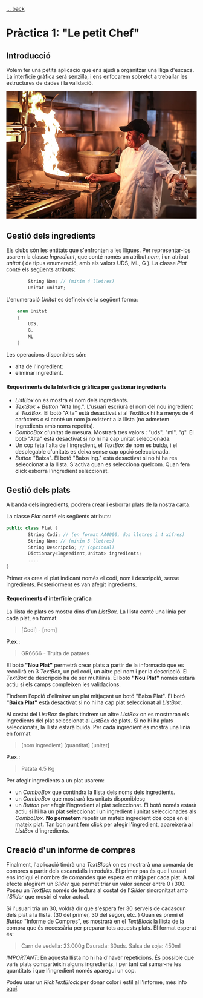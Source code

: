 [ ... back  ](../../README.md)

# Pràctica 1: "Le petit Chef"

## Introducció
Volem fer una petita aplicació que ens ajudi a organitzar una lliga d'escacs. La interficie gràfica serà senzilla, i ens enfocarem sobretot a treballar les estructures de dades i la validació.

![](xef.jpg)


## Gestió dels ingredients
Els clubs són les entitats que s'enfronten a les lligues.
Per representar-los usarem la classe *Ingredient*, que conté només un atribut *nom*, i un atribut *unitat* ( de tipus enumeració, amb els valors UDS, ML, G ).
La classe *Plat* conté els següents atributs:
```c#
        String Nom; // (mínim 4 lletres)
        Unitat unitat;
```
L'enumeració *Unitat* es defineix de la següent forma:

```c#
    enum Unitat
    {
        UDS,
        G,
        ML
    }
```

Les operacions disponibles són:
 - alta de l'ingredient: 
 - eliminar ingredient.
 

#### Requeriments de la Interfície gràfica per gestionar ingredients

   - *ListBox* on es mostra el nom dels ingredients.
   - *TextBox* + *Button* "Alta Ing.". L'usuari escriurà el nom del nou ingredient al *TextBox*. El botó "Alta" està desactivat si al *TextBox* hi ha menys de 4 caràcters o si conté un nom ja existent a la llista (no admetem ingredients amb noms repetits).
   - *ComboBox* d'unitat de mesura. Mostrarà tres valors : "uds", "ml", "g".  El botó "Alta" està desactivat si no hi ha cap unitat seleccionada.
   - Un cop feta l'alta de l'ingredient, el *TextBox* de nom es buida, i el desplegable d'unitats es deixa sense cap opció seleccionada.
   - *Button* "Baixa". El botó "Baixa Ing." està desactivat si no hi ha res seleccionat a la llista. S'activa quan es selecciona quelcom. Quan fem click esborra l'ingredient seleccionat.


## Gestió dels plats

A banda dels ingredients, podrem crear i esborrar plats de la nostra carta.


La classe *Plat* conté els següents atributs:
```c#
public class Plat {
        String Codi; // (en format AA0000, dos lletres i 4 xifres)
        String Nom; // (mínim 5 lletres)
        String Descripcio; // (opcional)
        Dictionary<Ingredient,Unitat> ingredients;
        ....
}
```

Primer es crea el plat indicant només el codi, nom i descripció, sense ingredients. Posteriorment es van afegit ingredients. 

 
#### Requeriments d'interfície gràfica
La llista de plats es mostra dins d'un *ListBox*. La llista conté una línia per cada plat, en format 
> [Codi] - [nom] 

P.ex.: 
>  GR6666 - Truita de patates

El botó **"Nou Plat"**  permetrà crear plats a partir de la informació que es recollirà en 3 *TextBox*, un pel codi, un altre pel nom i per la descripció. El *TextBox* de descripció ha de ser multilínia. El botó **"Nou Plat"** només estarà actiu si els camps compleixen les validacions.

Tindrem l'opció d'eliminar un plat mitjaçant un botó "Baixa Plat". El botó **"Baixa Plat"** està desactivat si no hi ha cap plat seleccionat al *ListBox*.

Al costat del *ListBox* de plats tindrem un altre *ListBox* on es mostraran els ingredients del plat seleccionat al *ListBox* de plats. Si no hi ha plats seleccionats, la llista estarà buida. Per cada ingredient es mostra una línia en format 
> [nom ingredient] [quantitat] [unitat]

P.ex.:
> Patata 4.5 Kg


Per afegir ingredients a un plat usarem:
* un *ComboBox* que contindrà la llista dels noms dels ingredients.
* un *ComboBox* que mostrarà les unitats disponiblesç
* un *Button* per afegir l'ingredient al plat seleccionat. El botó només estarà actiu si hi ha un plat seleccionat i un ingredient i unitat seleccionades als *ComboBox*. **No permetem** repetir un mateix ingredient dos cops en el mateix plat. Tan bon punt fem click per afegir l'ingredient, apareixerà al *ListBox* d'ingredients.



## Creació d'un informe de compres
Finalment, l'aplicació tindrà una *TextBlock* on es mostrarà una comanda de compres a partir dels escandalls introduïts.
El primer pas és que l'usuari ens indiqui el nombre de comandes que espera en mitja per cada plat. A tal efecte afegirem un *Slider* que permet triar un valor sencer entre 0 i 300. Poseu un *TextBox* només de lectura al costat de l'*Slider* sincronitzat amb l'*Slider* que mostri el valor actual.

Si l'usuari tria un 30, voldrà dir que s'espera fer 30 serveis de cadascun dels plat a la llista. (30 del primer, 30 del segon, etc. )
Quan es premi el *Button* "Informe de Compres", es mostrarà en el *TextBlock* la llista de la compra que és necessària per preparar tots aquests plats. El format esperat és:
> Carn de vedella: 23.000g
 Daurada: 30uds.
 Salsa de soja: 450ml

*IMPORTANT*: En aquesta llista no hi ha d'haver repeticions. És possible que varis plats comparteixin alguns ingredients, i per tant cal sumar-ne les quantitats i que l'ingredient només aparegui un cop.

Podeu usar un *RichTextBlock* per donar color i estil al l'informe, més info [aquí](https://docs.microsoft.com/en-us/uwp/api/Windows.UI.Xaml.Controls.RichTextBlock?redirectedfrom=MSDN&view=winrt-20348).
         

